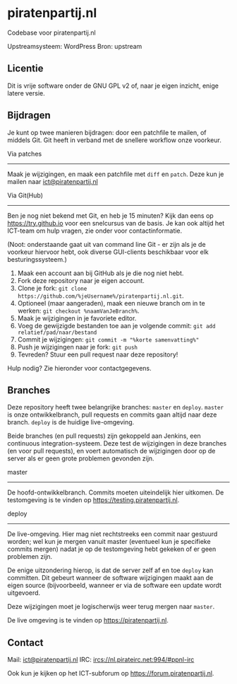 piratenpartij.nl
================

Codebase voor piratenpartij.nl

Upstreamsysteem: WordPress
Bron: upstream

Licentie
--------

Dit is vrije software onder de GNU GPL v2 of, naar je eigen inzicht,
enige latere versie.

Bijdragen
---------

Je kunt op twee manieren bijdragen: door een patchfile te mailen, of
middels Git. Git heeft in verband met de snellere workflow onze
voorkeur.

Via patches
___________

Maak je wijzigingen, en maak een patchfile met `diff` en `patch`. Deze
kun je mailen naar <ict@piratenpartij.nl>

Via Git(Hub)
____________

Ben je nog niet bekend met Git, en heb je 15 minuten? Kijk dan eens op
<https://try.github.io> voor een snelcursus van de basis. Je kan ook
altijd het ICT-team om hulp vragen, zie onder voor contactinformatie.

(Noot: onderstaande gaat uit van command line Git - er zijn als je de
voorkeur hiervoor hebt, ook diverse GUI-clients beschikbaar voor elk
besturingssysteem.)

1. Maak een account aan bij GitHub als je die nog niet
   hebt.
2. Fork deze repository naar je eigen account.
3. Clone je fork:
   `git clone https://github.com/%jeUsername%/piratenpartij.nl.git`.
4. Optioneel (maar aangeraden), maak een nieuwe branch om in te
   werken: `git checkout %naamVanJeBranch%`.
4. Maak je wijzigingen in je favoriete editor.
5. Voeg de gewijzigde bestanden toe aan je volgende commit:
   `git add relatief/pad/naar/bestand`
6. Commit je wijzigingen: `git commit -m "%korte samenvatting%"`
7. Push je wijzigingen naar je fork: `git push`
8. Tevreden? Stuur een pull request naar deze repository!

Hulp nodig? Zie hieronder voor contactgegevens.

Branches
--------

Deze repository heeft twee belangrijke branches: `master` en `deploy`.
`master` is onze ontwikkelbranch, pull requests en commits gaan altijd
naar deze branch. `deploy` is de huidige live-omgeving.

Beide branches (en pull requests) zijn gekoppeld aan Jenkins, een
continuous integration-systeem. Deze test de wijzigingen in deze
branches (en voor pull requests), en voert automatisch de wijzigingen
door op de server als er geen grote problemen gevonden zijn.

master
______

De hoofd-ontwikkelbranch. Commits moeten uiteindelijk hier uitkomen.
De testomgeving is te vinden op <https://testing.piratenpartij.nl>.

deploy
______

De live-omgeving. Hier mag niet rechtstreeks een commit naar gestuurd
worden; wel kun je mergen vanuit master (eventueel kun je specifieke
commits mergen) nadat je op de testomgeving hebt gekeken of er geen
problemen zijn.

De enige uitzondering hierop, is dat de server zelf af en toe `deploy`
kan committen. Dit gebeurt wanneer de software wijzigingen maakt aan
de eigen source (bijvoorbeeld, wanneer er via de software een update
wordt uitgevoerd.

Deze wijzigingen moet je logischerwijs weer terug mergen naar
`master`.

De live omgeving is te vinden op <https://piratenpartij.nl>.

Contact
-------

Mail: <ict@piratenpartij.nl>
IRC:  <ircs://nl.pirateirc.net:994/#ppnl-irc>

Ook kun je kijken op het ICT-subforum op
<https://forum.piratenpartij.nl>.
